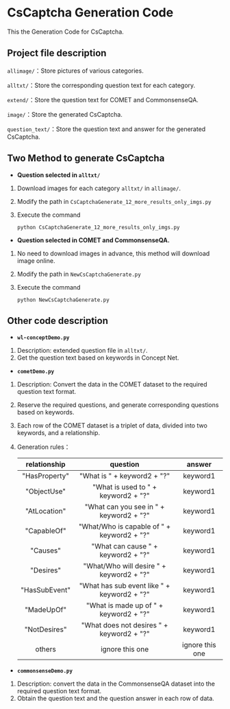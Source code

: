 # CsCaptcha Generation Code

This the Generation Code for CsCaptcha.

## Project file description

`allimage/`：Store pictures of various categories.

`alltxt/`：Store the corresponding question text for each category.

`extend/`：Store the question text for COMET and CommonsenseQA.

`image/`：Store the generated CsCaptcha.

`question_text/`：Store the question text and answer for the generated CsCaptcha.

##  Two Method to generate CsCaptcha

* **Question selected in `alltxt/`**

1. Download images for each category `alltxt/`  in `allimage/`.

2. Modify the path in `CsCaptchaGenerate_12_more_results_only_imgs.py`

3. Execute the command 

   ```
   python CsCaptchaGenerate_12_more_results_only_imgs.py
   ```

* **Question selected in COMET and CommonsenseQA.**

1. No need to download images in advance, this method will download image online.
2. Modify the path in `NewCsCaptchaGenerate.py`
3. Execute the command 

   ```
   python NewCsCaptchaGenerate.py
   ```

## Other code description

* **`wl-conceptDemo.py`**

1. Description: extended question file in `alltxt/`.
2. Get the question text based on keywords in Concept Net. 

* **`cometDemo.py`**

1. Description: Convert the data in the COMET dataset to the required question text format.

2. Reserve the required questions, and generate corresponding questions based on keywords.

3. Each row of the COMET dataset is a triplet of data, divided into two keywords, and a relationship.

4. Generation rules：

   | relationship  |                  question                   |     answer      |
   | :-----------: | :-----------------------------------------: | :-------------: |
   | "HasProperty" |         "What is " + keyword2 + "?"         |    keyword1     |
   |  "ObjectUse"  |     "What is used to " + keyword2 + "?"     |    keyword1     |
   | "AtLocation"  |   "What can you see in " + keyword2 + "?"   |    keyword1     |
   |  "CapableOf"  | "What/Who is capable of " + keyword2 + "?"  |    keyword1     |
   |   "Causes"    |     "What can cause " + keyword2 + "?"      |    keyword1     |
   |   "Desires"   |  "What/Who will desire " + keyword2 + "?"   |    keyword1     |
   | "HasSubEvent" | "What has sub event like " + keyword2 + "?" |    keyword1     |
   |  "MadeUpOf"   |   "What is made up of " + keyword2 + "?"    |    keyword1     |
   | "NotDesires"  |  "What does not desires " + keyword2 + "?"  |    keyword1     |
   |    others     |               ignore this one               | ignore this one |

* **`commonsenseDemo.py`**

1. Description: convert the data in the CommonsenseQA dataset into the required question text format.
2. Obtain the question text and the question answer in each row of data.



